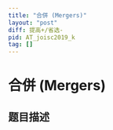 ```yaml
---
title: "合併 (Mergers)"
layout: "post"
diff: 提高+/省选-
pid: AT_joisc2019_k
tag: []
---
```


# 合併 (Mergers)

## 题目描述

[problemUrl]: https://atcoder.jp/contests/joisc2019/tasks/joisc2019_k



